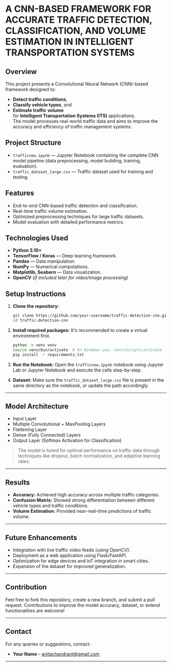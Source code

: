 # A CNN-BASED FRAMEWORK FOR ACCURATE TRAFFIC DETECTION, CLASSIFICATION, AND VOLUME ESTIMATION IN INTELLIGENT TRANSPORTATION SYSTEMS

## Overview
This project presents a Convolutional Neural Network (CNN)-based framework designed to:
- **Detect traffic conditions**, 
- **Classify vehicle types**, and 
- **Estimate traffic volume**  
for **Intelligent Transportation Systems (ITS)** applications.  
The model processes real-world traffic data and aims to improve the accuracy and efficiency of traffic management systems.

## Project Structure
- `trafficnew.ipynb` — Jupyter Notebook containing the complete CNN model pipeline (data preprocessing, model building, training, evaluation).
- `traffic_dataset_large.csv` — Traffic dataset used for training and testing.

## Features
- End-to-end CNN-based traffic detection and classification.
- Real-time traffic volume estimation.
- Optimized preprocessing techniques for large traffic datasets.
- Model evaluation with detailed performance metrics.

## Technologies Used
- **Python 3.10+**
- **TensorFlow / Keras** — Deep learning framework.
- **Pandas** — Data manipulation.
- **NumPy** — Numerical computations.
- **Matplotlib, Seaborn** — Data visualization.
- **OpenCV** *(if included later for video/image processing)*

## Setup Instructions

1. **Clone the repository:**
   ```bash
   git clone https://github.com/your-username/traffic-detection-cnn.git
   cd traffic-detection-cnn
   ```

2. **Install required packages:**
   It's recommended to create a virtual environment first.
   ```bash
   python -m venv venv
   source venv/bin/activate  # On Windows use: venv\Scripts\activate
   pip install -r requirements.txt
   ```

3. **Run the Notebook:**
   Open the `trafficnew.ipynb` notebook using Jupyter Lab or Jupyter Notebook and execute the cells step-by-step.

4. **Dataset:**
   Make sure the `traffic_dataset_large.csv` file is present in the same directory as the notebook, or update the path accordingly.

---

## Model Architecture
- Input Layer
- Multiple Convolutional + MaxPooling Layers
- Flattening Layer
- Dense (Fully Connected) Layers
- Output Layer (Softmax Activation for Classification)

> The model is tuned for optimal performance on traffic data through techniques like dropout, batch normalization, and adaptive learning rates.

---

## Results
- **Accuracy:** Achieved high accuracy across multiple traffic categories.
- **Confusion Matrix:** Showed strong differentiation between different vehicle types and traffic conditions.
- **Volume Estimation:** Provided near-real-time predictions of traffic volume.

---

## Future Enhancements
- Integration with live traffic video feeds (using OpenCV).
- Deployment as a web application using Flask/FastAPI.
- Optimization for edge devices and IoT integration in smart cities.
- Expansion of the dataset for improved generalization.

---

## Contribution
Feel free to fork this repository, create a new branch, and submit a pull request. Contributions to improve the model accuracy, dataset, or extend functionalities are welcome!

---

## Contact
For any queries or suggestions, contact:
- **Your Name** – anitachandrant@gmail.com

---
